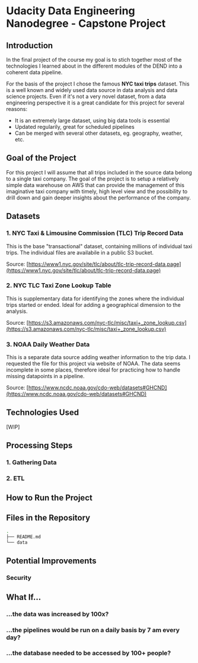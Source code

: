 # Udacity Data Engineering Nanodegree - Capstone Project

## Introduction

In the final project of the course my goal is to stich together most of the technologies I learned about in the different modules of the DEND into a coherent data pipeline.

For the basis of the project I chose the famous __NYC taxi trips__ dataset. This is a well known and widely used data source in data analysis and data science projects. Even if it's not a very novel dataset, from a data engineering perspective it is a great candidate for this project for several reasons:

- It is an extremely large dataset, using big data tools is essential
- Updated regularily, great for scheduled pipelines
- Can be merged with several other datasets, eg. geography, weather, etc.

## Goal of the Project

For this project I will assume that all trips included in the source data belong to a single taxi company. The goal of the project is to setup a relatively simple data warehouse on AWS that can provide the management of this imaginative taxi company with timely, high level view and the possibility to drill down and gain deeper insights about the performance of the company.

## Datasets

### 1. NYC Taxi & Limousine Commission (TLC) Trip Record Data

This is the base "transactional" dataset, containing millions of individual taxi trips. The individual files are availabile in a public S3 bucket.

Source: [https://www1.nyc.gov/site/tlc/about/tlc-trip-record-data.page](https://www1.nyc.gov/site/tlc/about/tlc-trip-record-data.page)

### 2. NYC TLC Taxi Zone Lookup Table

This is supplementary data for identifying the zones where the individual trips started or ended. Ideal for adding a geographical dimension to the analysis.

Source: [https://s3.amazonaws.com/nyc-tlc/misc/taxi+_zone_lookup.csv](https://s3.amazonaws.com/nyc-tlc/misc/taxi+_zone_lookup.csv)

### 3. NOAA Daily Weather Data

This is a separate data source adding weather information to the trip data. I requested the file for this project via website of NOAA. The data seems incomplete in some places, therefore ideal for practicing how to handle missing datapoints in a pipeline.

Source: [https://www.ncdc.noaa.gov/cdo-web/datasets#GHCND](https://www.ncdc.noaa.gov/cdo-web/datasets#GHCND)

## Technologies Used

[WIP]

## Processing Steps

### 1. Gathering Data

### 2. ETL

## How to Run the Project

## Files in the Repository

```bash
.
├── README.md
└── data
```

## Potential Improvements

### Security

## What If...

### ...the data was increased by 100x?

### ...the pipelines would be run on a daily basis by 7 am every day?

### ...the database needed to be accessed by 100+ people?
